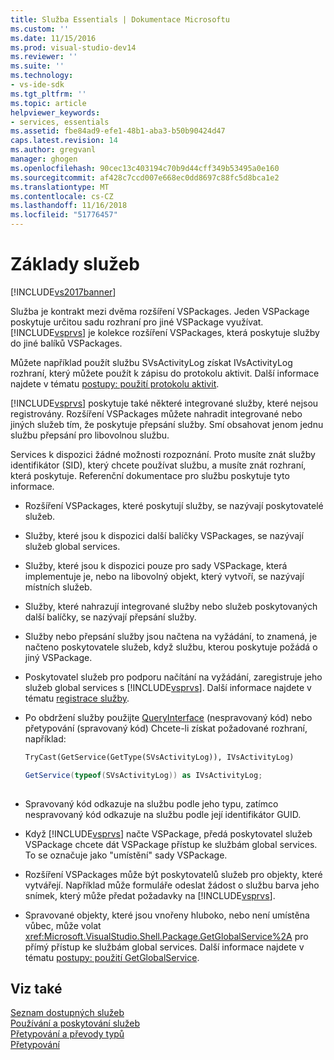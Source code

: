 ```yaml
---
title: Služba Essentials | Dokumentace Microsoftu
ms.custom: ''
ms.date: 11/15/2016
ms.prod: visual-studio-dev14
ms.reviewer: ''
ms.suite: ''
ms.technology:
- vs-ide-sdk
ms.tgt_pltfrm: ''
ms.topic: article
helpviewer_keywords:
- services, essentials
ms.assetid: fbe84ad9-efe1-48b1-aba3-b50b90424d47
caps.latest.revision: 14
ms.author: gregvanl
manager: ghogen
ms.openlocfilehash: 90cec13c403194c70b9d44cff349b53495a0e160
ms.sourcegitcommit: af428c7ccd007e668ec0dd8697c88fc5d8bca1e2
ms.translationtype: MT
ms.contentlocale: cs-CZ
ms.lasthandoff: 11/16/2018
ms.locfileid: "51776457"
---
```

# <a name="service-essentials"></a>Základy služeb
[!INCLUDE[vs2017banner](../../includes/vs2017banner.md)]

Služba je kontrakt mezi dvěma rozšíření VSPackages. Jeden VSPackage poskytuje určitou sadu rozhraní pro jiné VSPackage využívat. [!INCLUDE[vsprvs](../../includes/vsprvs-md.md)] je kolekce rozšíření VSPackages, která poskytuje služby do jiné balíků VSPackages.  
  
 Můžete například použít službu SVsActivityLog získat IVsActivityLog rozhraní, který můžete použít k zápisu do protokolu aktivit. Další informace najdete v tématu [postupy: použití protokolu aktivit](../../extensibility/how-to-use-the-activity-log.md).  
  
 [!INCLUDE[vsprvs](../../includes/vsprvs-md.md)] poskytuje také některé integrované služby, které nejsou registrovány. Rozšíření VSPackages můžete nahradit integrované nebo jiných služeb tím, že poskytuje přepsání služby. Smí obsahovat jenom jednu službu přepsání pro libovolnou službu.  
  
 Services k dispozici žádné možnosti rozpoznání. Proto musíte znát služby identifikátor (SID), který chcete používat službu, a musíte znát rozhraní, která poskytuje. Referenční dokumentace pro službu poskytuje tyto informace.  
  
-   Rozšíření VSPackages, které poskytují služby, se nazývají poskytovatelé služeb.  
  
-   Služby, které jsou k dispozici další balíčky VSPackages, se nazývají služeb global services.  
  
-   Služby, které jsou k dispozici pouze pro sady VSPackage, která implementuje je, nebo na libovolný objekt, který vytvoří, se nazývají místních služeb.  
  
-   Služby, které nahrazují integrované služby nebo služeb poskytovaných další balíčky, se nazývají přepsání služby.  
  
-   Služby nebo přepsání služby jsou načtena na vyžádání, to znamená, je načteno poskytovatele služeb, když službu, kterou poskytuje požádá o jiný VSPackage.  
  
-   Poskytovatel služeb pro podporu načítání na vyžádání, zaregistruje jeho služeb global services s [!INCLUDE[vsprvs](../../includes/vsprvs-md.md)]. Další informace najdete v tématu [registrace služby](../../misc/registering-services.md).  
  
-   Po obdržení služby použijte [QueryInterface](http://msdn.microsoft.com/library/62fce95e-aafa-4187-b50b-e6611b74c3b3) (nespravovaný kód) nebo přetypování (spravovaný kód) Chcete-li získat požadované rozhraní, například:  
  
    ```vb  
    TryCast(GetService(GetType(SVsActivityLog)), IVsActivityLog)  
    ```  
  
    ```csharp  
    GetService(typeof(SVsActivityLog)) as IVsActivityLog;  
  
    ```  
  
-   Spravovaný kód odkazuje na službu podle jeho typu, zatímco nespravovaný kód odkazuje na službu podle její identifikátor GUID.  
  
-   Když [!INCLUDE[vsprvs](../../includes/vsprvs-md.md)] načte VSPackage, předá poskytovatel služeb VSPackage chcete dát VSPackage přístup ke službám global services. To se označuje jako "umístění" sady VSPackage.  
  
-   Rozšíření VSPackages může být poskytovatelů služeb pro objekty, které vytvářejí. Například může formuláře odeslat žádost o službu barva jeho snímek, který může předat požadavky na [!INCLUDE[vsprvs](../../includes/vsprvs-md.md)].  
  
-   Spravované objekty, které jsou vnořeny hluboko, nebo není umístěna vůbec, může volat <xref:Microsoft.VisualStudio.Shell.Package.GetGlobalService%2A> pro přímý přístup ke službám global services. Další informace najdete v tématu [postupy: použití GetGlobalService](../../misc/how-to-use-getglobalservice.md).  
  
## <a name="see-also"></a>Viz také  
 [Seznam dostupných služeb](../../extensibility/internals/list-of-available-services.md)   
 [Používání a poskytování služeb](../../extensibility/using-and-providing-services.md)   
 [Přetypování a převody typů](http://msdn.microsoft.com/library/568df58a-d292-4b55-93ba-601578722878)   
 [Přetypování](http://msdn.microsoft.com/library/3dbeb06e-2f4b-4693-832d-624bc8ec95de)

